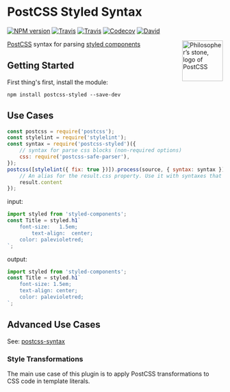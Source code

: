PostCSS Styled Syntax
====

[![NPM version](https://img.shields.io/npm/v/postcss-styled.svg?style=flat-square)](https://www.npmjs.com/package/postcss-styled)
[![Travis](https://img.shields.io/travis/gucong3000/postcss-styled.svg)](https://travis-ci.org/gucong3000/postcss-styled)
[![Travis](https://img.shields.io/travis/gucong3000/postcss-syntaxes.svg?label=integration)](https://travis-ci.org/gucong3000/postcss-syntaxes)
[![Codecov](https://img.shields.io/codecov/c/github/gucong3000/postcss-styled.svg)](https://codecov.io/gh/gucong3000/postcss-styled)
[![David](https://img.shields.io/david/dev/gucong3000/postcss-styled.svg)](https://david-dm.org/gucong3000/postcss-styled?type=dev)

<img align="right" width="95" height="95"
	title="Philosopher’s stone, logo of PostCSS"
	src="http://postcss.github.io/postcss/logo.svg">

[PostCSS](https://github.com/postcss/postcss) syntax for parsing [styled components](https://github.com/styled-components/styled-components)

## Getting Started

First thing's first, install the module:

```
npm install postcss-styled --save-dev
```

## Use Cases

```js
const postcss = require('postcss');
const stylelint = require('stylelint');
const syntax = require('postcss-styled')({
	// syntax for parse css blocks (non-required options)
	css: require('postcss-safe-parser'),
});
postcss([stylelint({ fix: true })]).process(source, { syntax: syntax }).then(function (result) {
	// An alias for the result.css property. Use it with syntaxes that generate non-CSS output.
	result.content
});
```

input:
```javascript
import styled from 'styled-components';
const Title = styled.h1`
	font-size:   1.5em;
		text-align:  center;
	color: palevioletred;
`;
```

output:
```javascript
import styled from 'styled-components';
const Title = styled.h1`
	font-size: 1.5em;
	text-align: center;
	color: palevioletred;
`;
```

## Advanced Use Cases

See: [postcss-syntax](https://github.com/gucong3000/postcss-syntax)

### Style Transformations

The main use case of this plugin is to apply PostCSS transformations to CSS code in template literals.
